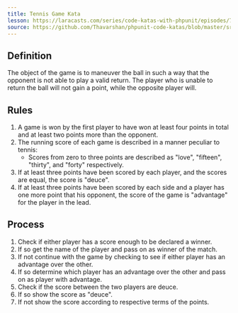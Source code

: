 ```yaml
---
title: Tennis Game Kata
lesson: https://laracasts.com/series/code-katas-with-phpunit/episodes/7
source: https://github.com/Thavarshan/phpunit-code-katas/blob/master/src/Katas/Tennis/Game.php
---
```


## Definition

The object of the game is to maneuver the ball in such a way that the opponent is not able to play a valid return. The player who is unable to return the ball will not gain a point, while the opposite player will.

## Rules

1. A game is won by the first player to have won at least four points in total and at least two points more than the opponent.
2. The running score of each game is described in a manner peculiar to tennis:
    - Scores from zero to three points are described as "love", "fifteen", "thirty", and "forty" respectively.
3. If at least three points have been scored by each player, and the scores are equal, the score is "deuce".
4. If at least three points have been scored by each side and a player has one more point that his opponent, the score of the game is "advantage" for the player in the lead.

## Process

1. Check if either player has a score enough to be declared a winner.
2. If so get the name of the player and pass on as winner of the match.
3. If not continue with the game by checking to see if either player has an advantage over the other.
4. If so determine which player has an advantage over the other and pass on as player with advantage.
5. Check if the score between the two players are deuce.
6. If so show the score as "deuce".
7. If not show the score according to respective terms of the points.
